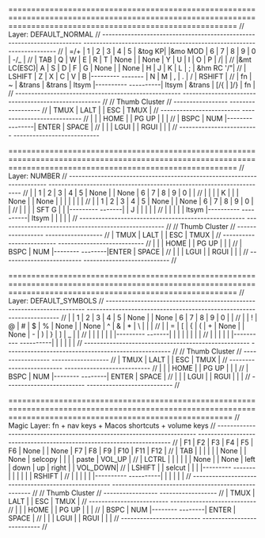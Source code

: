 ==============================================================================================================================================================
// Layer: DEFAULT_NORMAL
// -----------------------------------------------------------------------           ---------------------------------------------------------------------
// |   =/+     |    1    |    2    |    3    |    4    |    5    | &tog KP|           |&mo MOD |    6    |    7    |    8    |    9    |    0     |  -/_       |
// |   TAB     |    Q    |    W    |    E    |    R    |    T    |  None  |           | None   |    Y    |    U    |    I    |    O    |    P     |  \/|       |
// |&mt LC(ESC)|    A    |    S    |    D    |    F    |    G    |  None  |           | None   |    H    |    J    |    K    |    L    |    ;     |  &hm RC '/"|
// |  LSHIFT   |    Z    |    X    |    C    |    V    |    B    |---------           -------  |    N    |    M    |    ,    |    .    |    /     |  RSHIFT    |
// |   fn      |    ~    | &trans  |  &trans |  ltsym  |----------                           ----------|  ltsym  | &trans  |   [/{   |   ]/}      |  fn        |
// ----------------------------------------------------                                                ----------------------------------------------------
//
//                                                                        Thumb Cluster
//                                                       -----------------              ------------------
//                                                       | TMUX | LALT |                | ESC | TMUX |
//                                               -------------------------              ---------------------------
//                                               |       |       | HOME  |              | PG UP |        |         |
//                                               | BSPC  |  NUM  |--------              --------|  ENTER |  SPACE  |
//                                               |       |       | LGUI  |              | RGUI  |        |         |
//                                               -------------------------              ---------------------------

==============================================================================================================================================================
// Layer: NUMBER
// -----------------------------------------------------------------------           ---------------------------------------------------------------------
// |          |    1   |    2   |    3    |    4    |    5    |  None  |           | None |    6    |    7    |    8    |    9    |    0     |          |
// |          |        |        |    K    |         |         |  None  |           | None |         |         |         |         |          |          |
// |          |    1   |    2   |    3    |    4    |    5    |  None  |           | None |    6    |    7    |    8    |    9    |    0     |          |
// |          |        |        |  SFT G  |         |         |---------           -------|         |    J    |         |         |          |          |
// |          |        |        |         |  ltsym  |----------                           ----------|  ltsym  |         |         |          |          |
// ----------------------------------------------------                                                ----------------------------------------------------
//
//                                                                        Thumb Cluster
//                                                       -----------------              ------------------
//                                                       | TMUX | LALT |                | ESC | TMUX |
//                                               -------------------------              ---------------------------
//                                               |       |       | HOME  |              | PG UP |        |         |
//                                               | BSPC  |  NUM  |--------              --------|ENTER   | SPACE   |
//                                               |       |       | LGUI  |              | RGUI  |        |         |
//                                               -------------------------              ---------------------------
//


==============================================================================================================================================================
// Layer: DEFAULT_SYMBOLS
// -----------------------------------------------------------------------           ---------------------------------------------------------------------
// |          |    1   |    2   |    3    |    4    |    5    |  None  |           | None |    6    |    7    |    8    |    9    |    0     |          |
// |          |    !   |    @   |    #    |    $    |    %    |  None  |           | None |    ^    |    &    |    *    |    \    |          |          |
// |          |    =   |    [   |    {    |    (    |    +    |  None  |           | None |    -    |    )    |    }    |    ]    |    _     |          |
// |          |        |        |         |         |         |---------           -------|         |    |    |         |         |          |          |
// |          |        |        |         |         |----------                           ----------|         |         |         |          |          |
// ----------------------------------------------------                                                ----------------------------------------------------
//
//                                                                        Thumb Cluster
//                                                       -----------------              ------------------
//                                                       | TMUX | LALT |                | ESC | TMUX |
//                                               -------------------------              ---------------------------
//                                               |       |       | HOME  |              | PG UP |        |         |
//                                               | BSPC  |  NUM  |--------              --------| ENTER  |  SPACE  |
//                                               |       |       | LGUI  |              | RGUI  |        |         |
//                                               -------------------------              ---------------------------
//


=============================================================================================================================================================
// Magic Layer: fn + nav keys + Macos shortcuts + volume keys
// -----------------------------------------------------------------------           ---------------------------------------------------------------------
// |    F1    |   F2   |   F3   |   F4    |   F5    |   F6    |  None  |           | None |   F7    |   F8    |   F9    |   F10   |   F11    |  F12     |
// |   TAB    |        |        |         |         |         |  None  |           | None | selcopy |         |         |         |   paste  |  VOL_UP  |
// |  LCTRL   |        |        |         |         |         |  None  |           | None |  left   | down    |   up    | right   |          |  VOL_DOWN|
// |  LSHIFT  |        | selcut |         |         |         |---------           -------|         |         |         |         |          |  RSHIFT  |
// |          |        |        |         |         |----------                           ----------|         |         |         |          |          |
// ----------------------------------------------------                                                ----------------------------------------------------
//
//                                                                        Thumb Cluster
//                                                       -----------------              ------------------
//                                                       | TMUX | LALT |                | ESC | TMUX |
//                                               -------------------------              ---------------------------
//                                               |       |       | HOME  |              | PG UP |        |         |
//                                               | BSPC  |  NUM  |--------              --------| ENTER  |  SPACE  |
//                                               |       |       | LGUI  |              | RGUI  |        |         |
//                                               -------------------------              ---------------------------
//
